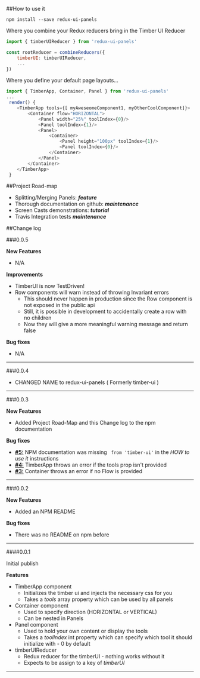 
##How to use it

`npm install --save redux-ui-panels`

Where you combine your Redux reducers bring in the Timber UI Reducer

```js
import { timberUIReducer } from 'redux-ui-panels'

const rootReducer = combineReducers({
    timberUI: timberUIReducer,
    ...
})
```

Where you define your default page layouts...
```js
import { TimberApp, Container, Panel } from 'redux-ui-panels'
...
 render() {
    <TimberApp tools={[ myAweseomeComponent1, myOtherCoolComponent]}>
        <Container flow="HORIZONTAL">
            <Panel width="25%" toolIndex={0}/>
            <Panel toolIndex={1}/>
            <Panel>
                <Container>
                    <Panel height="100px" toolIndex={1}/>
                    <Panel toolIndex={0}/>
                </Container>
            </Panel>
        </Container>
    </TimberApp>
 }
```

##Project Road-map

 - Splitting/Merging Panels: **_feature_**
 - Thorough documentation on github: **_maintenance_**
 - Screen Casts demonstrations: **_tutorial_**
 - Travis Integration tests **_maintenance_**

##Change log

###0.0.5

**New Features**
 - N/A

**Improvements**
 - TimberUI is now TestDriven!
 - Row components will warn instead of throwing Invariant errors
   - This should never happen in production since the Row component is not exposed in the public api
   - Still, it is possible in development to accidentally create a row with no children
   - Now they will give a more meaningful warning message and return false

 **Bug fixes**
 - N/A
___
###0.0.4

 - CHANGED NAME to redux-ui-panels ( Formerly timber-ui )
___
###0.0.3

**New Features**
 - Added Project Road-Map and this Change log to the npm documentation

**Bug fixes**
 - [**#5:**](https://github.com/StJohn3D/redux-ui-panels/issues/5) NPM documentation was missing ` from 'timber-ui'` in the _HOW to use it_ instructions
 - [**#4:**](https://github.com/StJohn3D/redux-ui-panels/issues/4) TimberApp throws an error if the tools prop isn't provided
 - [**#3:**](https://github.com/StJohn3D/redux-ui-panels/issues/3) Container throws an error if no Flow is provided
___
###0.0.2

**New Features**
 - Added an NPM README

**Bug fixes**
 - There was no README on npm before
___
####0.0.1

Initial publish

**Features**
 - TimberApp component
   - Initializes the timber ui and injects the necessary css for you
   - Takes a _tools_ array property which can be used by all panels
 - Container component
   - Used to specify direction (HORIZONTAL or VERTICAL)
   - Can be nested in Panels
 - Panel component
   - Used to hold your own content or display the tools
   - Takes a _toolIndex_ int property which can specify which tool it should initialize with - 0 by default
 - timberUIReducer
   - Redux reducer for the timberUI - nothing works without it
   - Expects to be assign to a key of _timberUI_
 ***